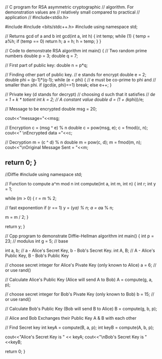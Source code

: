 // C program for RSA asymmetric cryptographic
// algorithm. For demonstration values are
// relatively small compared to practical
// application
// #include<stdio.h>

#include <iostream>
#include <bits/stdc++.h>
#include <cmath>
using namespace std;

// Returns gcd of a and b
int gcd(int a, int h)
{
int temp;
while (1)
{
temp = a%h;
if (temp == 0)
return h;
a = h;
h = temp;
}
}

// Code to demonstrate RSA algorithm
int main()
{
// Two random prime numbers
double p = 3;
double q = 7;

// First part of public key:
double n = p*q;

// Finding other part of public key.
// e stands for encrypt
double e = 2;
double phi = (p-1)*(q-1);
while (e < phi)
{
// e must be co-prime to phi and
// smaller than phi.
if (gcd(e, phi)==1)
break;
else
e++;
}

// Private key (d stands for decrypt)
// choosing d such that it satisfies
// d*e = 1 + k * totient
int k = 2; // A constant value
double d = (1 + (k*phi))/e;

// Message to be encrypted
double msg = 20;

cout<<"message="<<msg;

// Encryption c = (msg ^ e) % n
double c = pow(msg, e);
c = fmod(c, n);
cout<<" \nEncrypted data ="<<c;

// Decryption m = (c ^ d) % n
double m = pow(c, d);
m = fmod(m, n);
cout<<"\nOriginal Message Sent = "<<m;

return 0;
}
----------------------------------------------------------------------------------------------------------------------------------------------------------
//Diffie
#include <iostream>
using namespace std;

// Function to compute a^m mod n
int compute(int a, int m, int n)
{
int r;
int y = 1;

while (m > 0)
{
r = m % 2;

// fast exponention
if (r == 1)
y = (y*a) % n;
a = a*a % n;

m = m / 2;
}

return y;
}

// Cpp program to demonstrate Diffie-Hellman algorithm
int main()
{
int p = 23; // modulus
int g = 5; // base

int a, b; // a - Alice's Secret Key, b - Bob's Secret Key.
int A, B; // A - Alice's Public Key, B - Bob's Public Key

// choose secret integer for Alice's Pivate Key (only known to Alice)
a = 6; // or use rand()

// Calculate Alice's Public Key (Alice will send A to Bob)
A = compute(g, a, p);

// choose secret integer for Bob's Pivate Key (only known to Bob)
b = 15; // or use rand()

// Calculate Bob's Public Key (Bob will send B to Alice)
B = compute(g, b, p);

// Alice and Bob Exchanges their Public Key A & B with each other

// Find Secret key
int keyA = compute(B, a, p);
int keyB = compute(A, b, p);

cout<<"Alice's Secret Key is " << keyA;
cout<<"\nBob's Secret Key is "<<keyB;

return 0;
}

